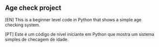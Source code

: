 ## Age check project

[EN] This is a beginner level code in Python that shows a simple age checking system.

[PT] Este é um código de nível iniciante em Python que mostra um sistema simples de checagem de idade.
